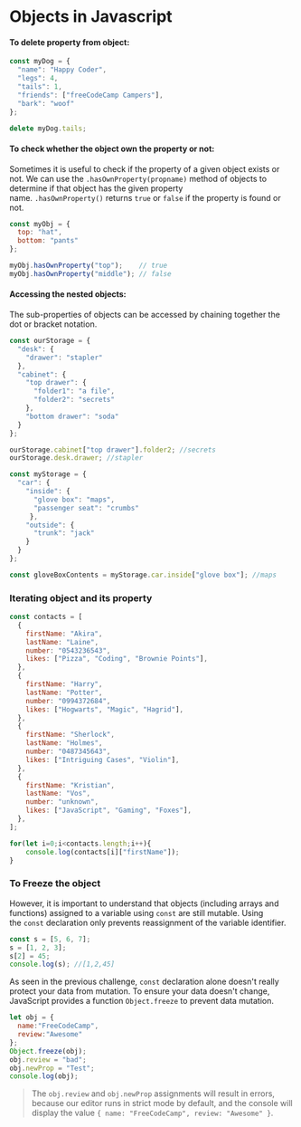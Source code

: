 # Objects in Javascript

#### To delete property from object:

```Javascript
const myDog = {
  "name": "Happy Coder",
  "legs": 4,
  "tails": 1,
  "friends": ["freeCodeCamp Campers"],
  "bark": "woof"
};

delete myDog.tails;
```


#### To check whether the object own the property or not:

Sometimes it is useful to check if the property of a given object exists or not. We can use the `.hasOwnProperty(propname)` method of objects to determine if that object has the given property name. `.hasOwnProperty()` returns `true` or `false` if the property is found or not.

```Javascript
const myObj = {
  top: "hat",
  bottom: "pants"
};

myObj.hasOwnProperty("top");	// true
myObj.hasOwnProperty("middle");	// false
```


#### Accessing the nested objects:

The sub-properties of objects can be accessed by chaining together the dot or bracket notation.

```Javascript
const ourStorage = {
  "desk": {
    "drawer": "stapler"
  },
  "cabinet": {
    "top drawer": { 
      "folder1": "a file",
      "folder2": "secrets"
    },
    "bottom drawer": "soda"
  }
};

ourStorage.cabinet["top drawer"].folder2; //secrets
ourStorage.desk.drawer; //stapler
```


```Javascript
const myStorage = {
  "car": {
    "inside": {
      "glove box": "maps",
      "passenger seat": "crumbs"
     },
    "outside": {
      "trunk": "jack"
    }
  }
};

const gloveBoxContents = myStorage.car.inside["glove box"]; //maps
```


### Iterating object and its property

```Javascript
const contacts = [
  {
    firstName: "Akira",
    lastName: "Laine",
    number: "0543236543",
    likes: ["Pizza", "Coding", "Brownie Points"],
  },
  {
    firstName: "Harry",
    lastName: "Potter",
    number: "0994372684",
    likes: ["Hogwarts", "Magic", "Hagrid"],
  },
  {
    firstName: "Sherlock",
    lastName: "Holmes",
    number: "0487345643",
    likes: ["Intriguing Cases", "Violin"],
  },
  {
    firstName: "Kristian",
    lastName: "Vos",
    number: "unknown",
    likes: ["JavaScript", "Gaming", "Foxes"],
  },
];

for(let i=0;i<contacts.length;i++){
	console.log(contacts[i]["firstName"]);
}
```



### To Freeze the object

However, it is important to understand that objects (including arrays and functions) assigned to a variable using `const` are still mutable. Using the `const` declaration only prevents reassignment of the variable identifier.

```Javascript
const s = [5, 6, 7];
s = [1, 2, 3];
s[2] = 45;
console.log(s); //[1,2,45]
```

As seen in the previous challenge, `const` declaration alone doesn't really protect your data from mutation. To ensure your data doesn't change, JavaScript provides a function `Object.freeze` to prevent data mutation.

```Javascript
let obj = {
  name:"FreeCodeCamp",
  review:"Awesome"
};
Object.freeze(obj);
obj.review = "bad";
obj.newProp = "Test";
console.log(obj); 
```

> The `obj.review` and `obj.newProp` assignments will result in errors, because our editor runs in strict mode by default, and the console will display the value `{ name: "FreeCodeCamp", review: "Awesome" }`.



